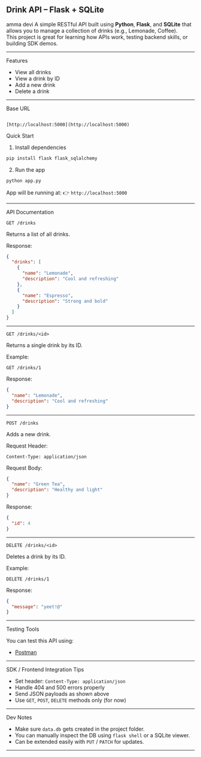 ## Drink API – Flask + SQLite
amma devi 
A simple RESTful API built using **Python**, **Flask**, and **SQLite** that allows you to manage a collection of drinks (e.g., Lemonade, Coffee).  
This project is great for learning how APIs work, testing backend skills, or building SDK demos.


---

 Features

-  View all drinks
-  View a drink by ID
-  Add a new drink
-  Delete a drink

---

Base URL

```

[http://localhost:5000](http://localhost:5000)

````


 Quick Start

 1. Install dependencies

```bash
pip install flask flask_sqlalchemy
````

 2. Run the app

```bash
python app.py
```

App will be running at:
👉 `http://localhost:5000`

---

 API Documentation

 `GET /drinks`

Returns a list of all drinks.

Response:

```json
{
  "drinks": [
    {
      "name": "Lemonade",
      "description": "Cool and refreshing"
    },
    {
      "name": "Espresso",
      "description": "Strong and bold"
    }
  ]
}
```

---

 `GET /drinks/<id>`

Returns a single drink by its ID.

Example:

```
GET /drinks/1
```

Response:

```json
{
  "name": "Lemonade",
  "description": "Cool and refreshing"
}
```

---

`POST /drinks`

Adds a new drink.

Request Header:

```
Content-Type: application/json
```

Request Body:

```json
{
  "name": "Green Tea",
  "description": "Healthy and light"
}
```

Response:

```json
{
  "id": 4
}
```

---

 `DELETE /drinks/<id>`

Deletes a drink by its ID.

Example:

```
DELETE /drinks/1
```

Response:

```json
{
  "message": "yeet!@"
}
```

---

 Testing Tools

You can test this API using:

* [Postman](https://www.postman.com/)


---

SDK / Frontend Integration Tips

* Set header: `Content-Type: application/json`
* Handle 404 and 500 errors properly
* Send JSON payloads as shown above
* Use `GET`, `POST`, `DELETE` methods only (for now)

---

Dev Notes

* Make sure `data.db` gets created in the project folder. 
* You can manually inspect the DB using `flask shell` or a SQLite viewer.
* Can be extended easily with `PUT` / `PATCH` for updates.

---





